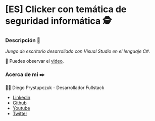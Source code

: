 # [ES] Clicker con temática de seguridad informática :detective:

### Descripción :rocket:
_Juego de escritorio desarrollado con Visual Studio en el lenguaje C#._

:movie_camera: Puedes observar el [video](https://www.youtube.com/watch?v=-FD14XjCeEU&t=2s).

### Acerca de mi ✒️
:man_technologist: Diego Prystupczuk - Desarrollador Fullstack
- [Linkedin](https://www.linkedin.com/in/diegoprystupczuk/)
- [Github](https://github.com/drprystupczuk)
- [Youtube](https://www.youtube.com/channel/UCSeVAET6K1b8HLVULdzluXg)
- [Twitter](https://twitter.com/DPrystupczuk)
